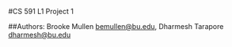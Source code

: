 #CS 591 L1 Project 1 

##Authors: Brooke Mullen <bemullen@bu.edu>, Dharmesh Tarapore <dharmesh@bu.edu>
